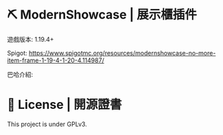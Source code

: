 # ⛏️ ModernShowcase | 展示櫃插件
遊戲版本: 1.19.4+

Spigot: https://www.spigotmc.org/resources/modernshowcase-no-more-item-frame-1-19-4-1-20-4.114987/

巴哈介紹: 

# 📃 License | 開源證書
This project is under GPLv3.
